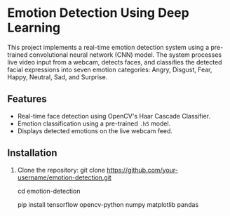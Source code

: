 # Emotion Detection Using Deep Learning

This project implements a real-time emotion detection system using a pre-trained convolutional neural network (CNN) model. The system processes live video input from a webcam, detects faces, and classifies the detected facial expressions into seven emotion categories: Angry, Disgust, Fear, Happy, Neutral, Sad, and Surprise.

## Features
- Real-time face detection using OpenCV's Haar Cascade Classifier.
- Emotion classification using a pre-trained `.h5` model.
- Displays detected emotions on the live webcam feed.



## Installation

1. Clone the repository:
   git clone https://github.com/your-username/emotion-detection.git
   
   cd emotion-detection
   
   pip install tensorflow opencv-python numpy matplotlib pandas
